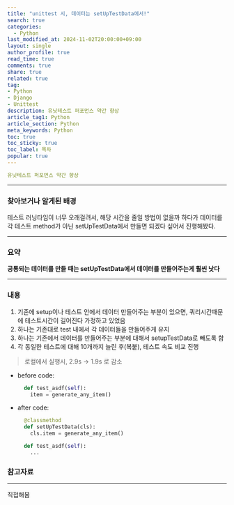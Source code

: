 ```yaml
---
title: "unittest 시, 데이터는 setUpTestData에서!"
search: true
categories:
  - Python
last_modified_at: 2024-11-02T20:00:00+09:00
layout: single
author_profile: true
read_time: true
comments: true
share: true
related: true
tag:
- Python
- Django
- Unittest
description: 유닛테스트 퍼포먼스 약간 향상
article_tag1: Python
article_section: Python
meta_keywords: Python
toc: true
toc_sticky: true
toc_label: 목차
popular: true
---
```


```yaml
유닛테스트 퍼포먼스 약간 향상
```

---
### 찾아보거나 알게된 배경


테스트 러닝타임이 너무 오래걸려서, 해당 시간을 줄일 방법이 없을까 하다가 데이터를 각 테스트 method가 아닌 setUpTestData에서 만들면 되겠다 싶어서 진행해봤다.

---
### 요약
**공통되는 데이터를 만들 때는 setUpTestData에서 데이터를 만들어주는게 훨씬 낫다**

---
### 내용
1. 기존에 setup이나 테스트 안에서 데이터 만들어주는 부분이 있으면, 쿼리시간때문에 테스트시간이 길어진다 가정하고 있었음
2. 하나는 기존대로 test 내에서 각 데이터들을 만들어주게 유지
3. 하나는 기존에서 데이터를 만들어주는 부분에 대해서 setupTestData로 빼도록 함
4. 각 동일한 테스트에 대해 10개까지 늘린 후(복붙), 테스트 속도 비교 진행
  > 로컬에서 실행시, 2.9s -> 1.9s 로 감소

- before code:
  ```python
    def test_asdf(self):
      item = generate_any_item()
  ```
- after code:
  ```python
    @classmethod
    def setUpTestData(cls):
      cls.item = generate_any_item()

    def test_asdf(self):
      ...
  ```

### 참고자료

---

직접해봄
